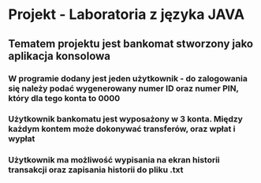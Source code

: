 # Projekt - Laboratoria z języka JAVA
## Tematem projektu jest bankomat stworzony jako aplikacja konsolowa
### W programie dodany jest jeden użytkownik - do zalogowania się należy podać wygenerowany numer ID oraz numer PIN, który dla tego konta to 0000
### Użytkownik bankomatu jest wyposażony w 3 konta. Między każdym kontem może dokonywać transferów, oraz wpłat i wypłat
### Użytkownik ma możliwość wypisania na ekran historii transakcji oraz zapisania historii do pliku .txt
